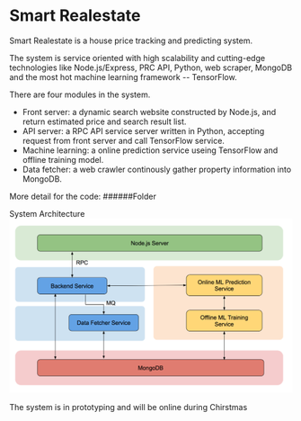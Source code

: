 # Smart Realestate

Smart Realestate is a house price tracking and predicting system.

The system is service oriented with high scalability and cutting-edge technologies like Node.js/Express, PRC API, Python, web scraper, MongoDB and the most hot machine learning framework -- TensorFlow. 

There are four modules in the system.

- Front server: a dynamic search website constructed by Node.js, and return estimated price and search result list.
- API server: a RPC API service server written in Python, accepting request from front server and call TensorFlow service.
- Machine learning: a online prediction service useing TensorFlow and offline training model.
- Data fetcher: a web crawler continously gather property information into MongoDB.

More detail for the code:
######Folder 



System Architecture
![Architecture](https://raw.githubusercontent.com/stevensshi/smart-realestate/gh-pages/architecture.png)

The system is in prototyping and will be online during Chirstmas
